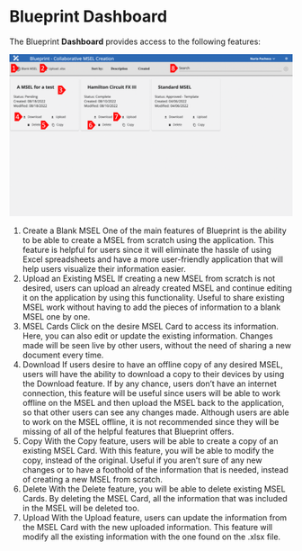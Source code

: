 # Blueprint Dashboard

The Blueprint **Dashboard** provides access to the following features:

![Blueprint Dashboard](../../assets/img/blueprint-dashboard.png)


1. Create a Blank MSEL
    One of the main features of Blueprint is the ability to be able to create a MSEL from scratch using the application. This feature is helpful for users since it will eliminate the hassle of using Excel spreadsheets and have a more user-friendly application that will help users visualize their information easier.
2. Upload an Existing MSEL
    If creating a new MSEL from scratch is not desired, users can upload an already created MSEL and continue editing it on the application by using this functionality. Useful to share existing MSEL work without having to add the pieces of information to a blank MSEL one by one.
3. MSEL Cards
    Click on the desire MSEL Card to access its information. Here, you can also edit or update the existing information. Changes made will be seen live by other users, without the need of sharing a new document every time.
4.  Download
    If users desire to have an offline copy of any desired MSEL, users will have the ability to download a copy to their devices by using the Download feature. If by any chance, users don’t have an internet connection, this feature will be useful since users will be able to work offline on the MSEL and then upload the MSEL back to the application, so that other users can see any changes made. Although users are able to work on the MSEL offline, it is not recommended since they will be missing of all of the helpful features that Blueprint offers.
5. Copy
    With the Copy feature, users will be able to create a copy of an existing MSEL Card. With this feature, you will be able to modify the copy, instead of the original. Useful if you aren’t sure of any new changes or to have a foothold of the information that is needed, instead of creating a new MSEL from scratch.
6.  Delete
    With the Delete feature, you will be able to delete existing MSEL Cards. By deleting the MSEL Card, all the information that was included in the MSEL will be deleted too.
7.  Upload
    With the Upload feature, users can update the information from the MSEL Card with the new uploaded information. This feature will modify all the existing information with the one found on the .xlsx file.

